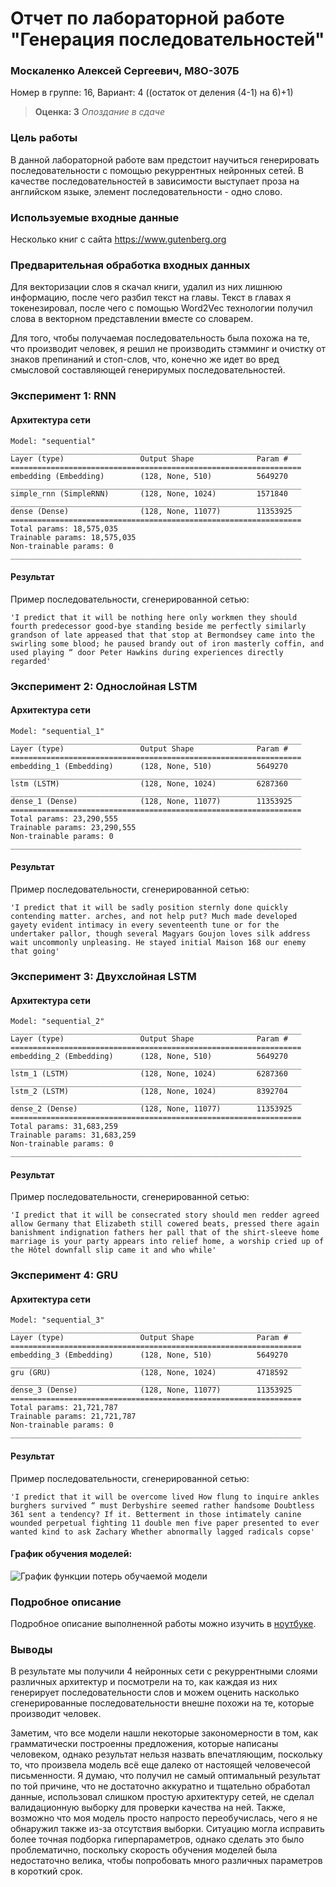 # Отчет по лабораторной работе "Генерация последовательностей"

### Москаленко Алексей Сергеевич, М8О-307Б
Номер в группе: 16, Вариант: 4 ((остаток от деления (4-1) на 6)+1)

> **Оценка: 3** *Опоздание в сдаче*

### Цель работы
В данной лабораторной работе вам предстоит научиться генерировать последовательности с помощью рекуррентных нейронных сетей. В качестве последовательностей в зависимости выступает проза на английском языке, элемент последовательности - одно слово.

### Используемые входные данные

Несколько книг с сайта https://www.gutenberg.org

### Предварительная обработка входных данных

Для векторизации слов я скачал книги, удалил из них лишнюю информацию, после чего разбил текст на главы. Текст в главах я токенезировал, после чего с помощью Word2Vec технологии получил слова в векторном представлении вместе со словарем. 

Для того, чтобы получаемая последовательность была похожа на те, что производит человек, я решил не производить стэмминг и очистку от знаков препинаний и стоп-слов, что, конечно же идет во вред смысловой составляющей генерирумых последовательностей.

### Эксперимент 1: RNN

#### Архитектура сети

```
Model: "sequential"
_________________________________________________________________
Layer (type)                 Output Shape              Param #   
=================================================================
embedding (Embedding)        (128, None, 510)          5649270   
_________________________________________________________________
simple_rnn (SimpleRNN)       (128, None, 1024)         1571840   
_________________________________________________________________
dense (Dense)                (128, None, 11077)        11353925  
=================================================================
Total params: 18,575,035
Trainable params: 18,575,035
Non-trainable params: 0
_________________________________________________________________
```

#### Результат

Пример последовательности, сгенерированной сетью:
```
'I predict that it will be nothing here only workmen they should fourth predecessor good-bye standing beside me perfectly similarly grandson of late appeased that that stop at Bermondsey came into the swirling some blood; he paused brandy out of iron masterly coffin, and used playing “ door Peter Hawkins during experiences directly regarded'
```

### Эксперимент 2: Однослойная LSTM

#### Архитектура сети

```
Model: "sequential_1"
_________________________________________________________________
Layer (type)                 Output Shape              Param #   
=================================================================
embedding_1 (Embedding)      (128, None, 510)          5649270   
_________________________________________________________________
lstm (LSTM)                  (128, None, 1024)         6287360   
_________________________________________________________________
dense_1 (Dense)              (128, None, 11077)        11353925  
=================================================================
Total params: 23,290,555
Trainable params: 23,290,555
Non-trainable params: 0
_________________________________________________________________
```

#### Результат

Пример последовательности, сгенерированной сетью:
```
'I predict that it will be sadly position sternly done quickly contending matter. arches, and not help put? Much made developed gayety evident intimacy in every seventeenth tune or for the undertaker pallor, though several Magyars Goujon loves silk address wait uncommonly unpleasing. He stayed initial Maison 168 our enemy that going'
```

### Эксперимент 3: Двухслойная LSTM

#### Архитектура сети

```
Model: "sequential_2"
_________________________________________________________________
Layer (type)                 Output Shape              Param #   
=================================================================
embedding_2 (Embedding)      (128, None, 510)          5649270   
_________________________________________________________________
lstm_1 (LSTM)                (128, None, 1024)         6287360   
_________________________________________________________________
lstm_2 (LSTM)                (128, None, 1024)         8392704   
_________________________________________________________________
dense_2 (Dense)              (128, None, 11077)        11353925  
=================================================================
Total params: 31,683,259
Trainable params: 31,683,259
Non-trainable params: 0
_________________________________________________________________
```

#### Результат

Пример последовательности, сгенерированной сетью:
```
'I predict that it will be consecrated story should men redder agreed allow Germany that Elizabeth still cowered beats, pressed there again banishment indignation fathers her pall that of the shirt-sleeve home marriage is your party appears into relief home, a worship cried up of the Hôtel downfall slip came it and who while'
```

### Эксперимент 4: GRU

#### Архитектура сети

```
Model: "sequential_3"
_________________________________________________________________
Layer (type)                 Output Shape              Param #   
=================================================================
embedding_3 (Embedding)      (128, None, 510)          5649270   
_________________________________________________________________
gru (GRU)                    (128, None, 1024)         4718592   
_________________________________________________________________
dense_3 (Dense)              (128, None, 11077)        11353925  
=================================================================
Total params: 21,721,787
Trainable params: 21,721,787
Non-trainable params: 0
_________________________________________________________________
```

#### Результат

Пример последовательности, сгенерированной сетью:
```
'I predict that it will be overcome lived How flung to inquire ankles burghers survived “ must Derbyshire seemed rather handsome Doubtless 361 sent a tendency? If it. Betterment in those intimately canine wounded perpetual fighting 11 double men five paper presented to ever wanted kind to ask Zachary Whether abnormally lagged radicals copse'
```

#### График обучения  моделей:

![График функции потерь обучаемой модели](download.png)


### Подробное описание

Подробное описание выполненной работы можно изучить в [ноутбуке](lr.ipynb).


### Выводы

В результате мы получили 4 нейронных сети с рекуррентными слоями различных архитектур и посмотрели на то, как каждая из них генерирует последовательности слов и можем оценить насколько сгенерированные последовательности внешне похожи на те, которые производит человек.

Заметим, что все модели нашли некоторые закономерности в том, как грамматически построенны предложения, которые написаны человеком, однако результат нельзя назвать впечатляющим, поскольку то, что произвела модель всё еще далеко от настоящей человечесой письменности. Я думаю, что получил не самый оптимальный результат по той причине, что не достаточно аккуратно и тщательно обработал данные, использовал слишком простую архитектуру сетей, не сделал валидационную выборку для проверки качества на ней. Также, возможно что моя модель просто напросто переобучислась, чего я не обнаружил также из-за отсутствия выборки. Ситуацию могла исправить более точная подборка гиперпараметров, однако сделать это было проблематично, поскольку скорость обучения моделей была недостаточно велика, чтобы попробовать много различных параметров в короткий срок.
